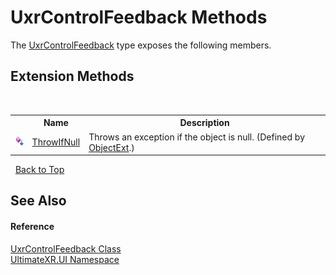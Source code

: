 # UxrControlFeedback Methods
 

The <a href="T_UltimateXR_UI_UxrControlFeedback">UxrControlFeedback</a> type exposes the following members.


## Extension Methods
&nbsp;<table><tr><th></th><th>Name</th><th>Description</th></tr><tr><td>![Public Extension Method](media/pubextension.gif "Public Extension Method")</td><td><a href="M_UltimateXR_Extensions_System_ObjectExt_ThrowIfNull">ThrowIfNull</a></td><td>
Throws an exception if the object is null.
 (Defined by <a href="T_UltimateXR_Extensions_System_ObjectExt">ObjectExt</a>.)</td></tr></table>&nbsp;
<a href="#uxrcontrolfeedback-methods">Back to Top</a>

## See Also


#### Reference
<a href="T_UltimateXR_UI_UxrControlFeedback">UxrControlFeedback Class</a><br /><a href="N_UltimateXR_UI">UltimateXR.UI Namespace</a><br />
